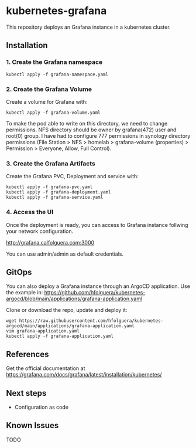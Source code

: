 # kubernetes-grafana
This repository deploys an Grafana instance in a kubernetes cluster.

## Installation
### 1. Create the Grafana namespace
```
kubectl apply -f grafana-namespace.yaml
```

### 2. Create the Grafana Volume
Create a volume for Grafana with:
```
kubectl apply -f grafana-volume.yaml
```

To make the pod able to write on this directory, we need to change permissions. NFS directory should be owner by grafana(472) user and root(0) group. I have had to configure 777 permissions in synology directory permissions (File Station > NFS > homelab > grafana-volume (properties) > Permission > Everyone, Allow, Full Control).

### 3. Create the Grafana Artifacts
Create the Grafana PVC, Deployment and service with:
```
kubectl apply -f grafana-pvc.yaml
kubectl apply -f grafana-deployment.yaml
kubectl apply -f grafana-service.yaml
```

### 4. Access the UI
Once the deployment is ready, you can access to Grafana instance follwing your network configuration.

http://grafana.calfolguera.com:3000

You can use admin/admin as default credentials.

## GitOps
You can also deploy a Grafana instance through an ArgoCD application.
Use the example in: https://github.com/hfolguera/kubernetes-argocd/blob/main/applications/grafana-application.yaml

Clone or download the repo, update and deploy it:
```
wget https://raw.githubusercontent.com/hfolguera/kubernetes-argocd/main/applications/grafana-application.yaml
vim grafana-application.yaml
kubectl apply -f grafana-application.yaml
```

## References
Get the official documentation at https://grafana.com/docs/grafana/latest/installation/kubernetes/

## Next steps
* Configuration as code

## Known Issues
TODO
